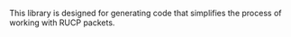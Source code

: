 This library is designed for generating code that simplifies the process of working with RUCP packets.
